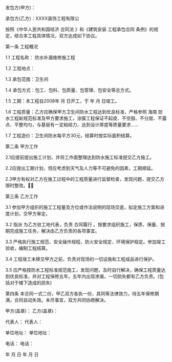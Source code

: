 
 


发包方(甲方)：


承包方(乙方)：XXXX装饰工程有限公


按照《中华人民共和国经济
合同法
》和《建筑安装
工程承包合同
条例》的规定，结合本工程具体情况，双方达成如下协议。


第一条 工程概况


1.1 工程名称： 防水补漏维修施工程


1.2 工程地点：


1.3 承包范围：卫生间


1.4 承包方式：包工、包料、包质量、包管理、包安全等总方式。


1.5 工期：本工程自2008年 月 日开工，于 年 月 日竣工。


1.6 工程质量：乙方应确保甲方卫生间防水工程达到优良标准，严格参照
海南
防水工程新规范标准及甲方要求施工，涂膜工程保证不起皮、不空鼓、不分层、不露点、平整均匀，与基层有一定粘结力，达到设计厚度等质量要求……


1.7 工程造价：卫生间防水每平方30元，结算时按实际面积结算。


第二条 甲方工作


2.1应提前提出施工计划，并将工作面整理达到防水施工标准提交乙方施工。


2.2应提出工期计划，但应考虑到天气及人力等不可避免的因素，工期顺延。


2.3甲方有权对乙方在施工过程中的工程质量进行监督检查，发现问题，提交乙方限时整改。


第三条 乙方工作


3.1 参加甲方组织的施工工程量及方位或作法说明的现场交底，拟定施工方案和进度计划，交甲方审定。


3.2 指派 为乙方驻工地代表，负责
合同履行
。按要求组织施工，保质、保量、按期完成施工任务，解决由乙方负责的各项事宜。


3.3 严格执行施工规范、安全操作规程、防火安全规定、环境保护规定。参加竣工验收，编制工程结算。


3.4 工程竣工未移交甲方之前，负责对现场的一切设施和工程成品进行保护。


3.5 应严格按防水工程标准规范施工，发现问题，及时自行解决，确保工程质量达到优良标准，并对工程保修五年。五年内出现渗漏，一切损失都有乙方负责。(包括对于楼下造成的损失)


第四条 本合同一式二份，甲乙双方各执一份，具同等法律效力，待五年保修期满，合同自动失效。未尽事宜，双方共同协商解决。


甲方(盖章)：            乙方(盖章)：


代表人：                 代表人：


单位地址：              单位地址：


电话：                     电话：


年   月   日               年  月  日
 


 

 
 
 
 
 
  


  
 

  


  


  
 
 
 
 

